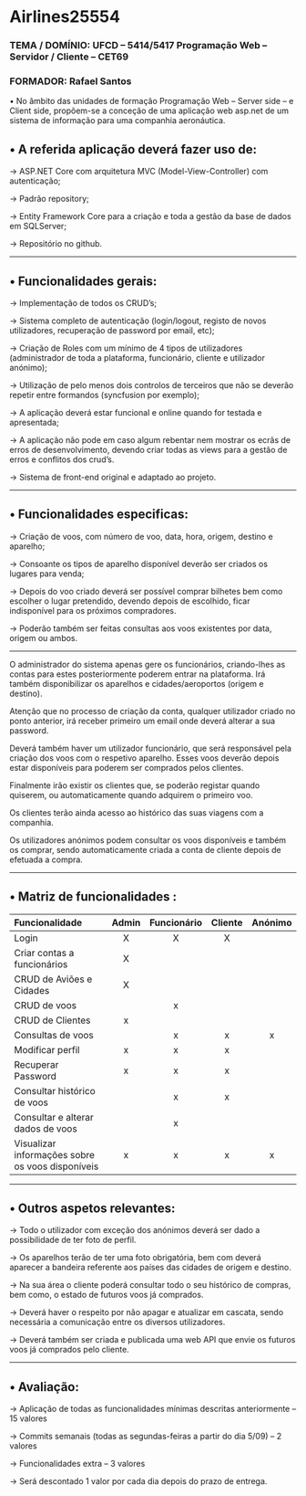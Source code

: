 # Airlines25554
 
 ### TEMA / DOMÍNIO: UFCD – 5414/5417 Programação Web – Servidor / Cliente – CET69
 
 ### FORMADOR: Rafael Santos
 
 
• No âmbito das unidades de formação Programação Web – Server side – e Client side, propõem-se a conceção de uma aplicação web asp.net de um sistema de informação
para uma companhia aeronáutica.
 
## • A referida aplicação deverá fazer uso de:

-> ASP.NET Core com arquitetura MVC (Model-View-Controller) com autenticação;

-> Padrão repository;

-> Entity Framework Core para a criação e toda a gestão da base de dados em SQLServer;

-> Repositório no github.

_______________________________________________________________________________________________________________________________________________________________________
 
## • Funcionalidades gerais:

-> Implementação de todos os CRUD’s;

-> Sistema completo de autenticação (login/logout, registo de novos utilizadores, recuperação de password por email, etc);

-> Criação de Roles com um mínimo de 4 tipos de utilizadores (administrador de toda a plataforma, funcionário, cliente e utilizador anónimo);

->  Utilização de pelo menos dois controlos de terceiros que não se deverão repetir entre formandos (syncfusion por exemplo);

-> A aplicação deverá estar funcional e online quando for testada e apresentada;

-> A aplicação não pode em caso algum rebentar nem mostrar os ecrãs de erros de desenvolvimento, devendo criar todas as views para a gestão de erros e conflitos dos crud’s.

-> Sistema de front-end original e adaptado ao projeto.

_____________________________________________________________________________________________________________________________________________________________________

## • Funcionalidades especificas:

-> Criação de voos, com número de voo, data, hora, origem, destino e aparelho;

-> Consoante os tipos de aparelho disponível deverão ser criados os lugares para venda;

-> Depois do voo criado deverá ser possível comprar bilhetes bem como escolher o lugar pretendido, devendo depois de escolhido, ficar indisponível para os 
próximos compradores.

-> Poderão também ser feitas consultas aos voos existentes por data, origem ou ambos.

________________________________________________________________________________________________________________________________________________________________

O administrador do sistema apenas gere os funcionários, criando-lhes as contas para estes posteriormente poderem entrar na plataforma. Irá também disponibilizar os aparelhos e cidades/aeroportos (origem e destino).

Atenção que no processo de criação da conta, qualquer utilizador criado no ponto anterior, irá receber primeiro um email onde deverá alterar a sua password.

Deverá também haver um utilizador funcionário, que será responsável pela criação dos voos com o respetivo aparelho. Esses voos deverão depois estar disponíveis para poderem ser comprados pelos clientes.

Finalmente irão existir os clientes que, se poderão registar quando quiserem, ou automaticamente quando adquirem o primeiro voo.

Os clientes terão ainda acesso ao histórico das suas viagens com a companhia.

Os utilizadores anónimos podem consultar os voos disponíveis e também os comprar, sendo automaticamente criada a conta de cliente depois de efetuada a compra.

____________________________________________________________________________________________________________________________________________________________________
 
 
 ## • Matriz de funcionalidades :
 
|Funcionalidade|Admin|Funcionário|Cliente|Anónimo|
|:-----|:---:|:---:|:---:|:---:|
|Login|X|X|X||
|Criar contas a funcionários|X||||
|CRUD de Aviões e Cidades|X||||
|CRUD de voos||x|||
|CRUD de Clientes|x|||
|Consultas de voos||x|x|x
|Modificar perfil|x|x|x|
|Recuperar Password|x|x|x|
|Consultar histórico de voos||x|x|
|Consultar e alterar dados de voos||x||
|Visualizar informações sobre os voos disponíveis|x|x|x|x

____________________________________________________________________________________________________________________________________________________________________

 

## • Outros aspetos relevantes:

-> Todo o utilizador com exceção dos anónimos deverá ser dado a possibilidade de ter foto de perfil. 

-> Os aparelhos terão de ter uma foto obrigatória, bem com deverá aparecer a bandeira referente aos países das cidades de origem e destino.

-> Na sua área o cliente poderá consultar todo o seu histórico de compras, bem como, o estado de futuros voos já comprados.

-> Deverá haver o respeito por não apagar e atualizar em cascata, sendo necessária a comunicação entre os diversos utilizadores.

-> Deverá também ser criada e publicada uma web API que envie os futuros voos já comprados pelo cliente.

______________________________________________________________________________________________________________________________________________________________________

## • Avaliação:

-> Aplicação de todas as funcionalidades mínimas descritas anteriormente – 15 valores

-> Commits semanais (todas as segundas-feiras a partir do dia 5/09) – 2 valores

-> Funcionalidades extra – 3 valores

-> Será descontado 1 valor por cada dia depois do prazo de entrega.

